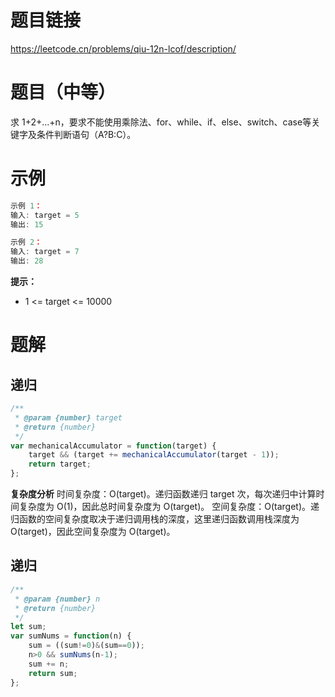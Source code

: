 # 题目链接

https://leetcode.cn/problems/qiu-12n-lcof/description/

# 题目（中等）

求 1+2+...+n，要求不能使用乘除法、for、while、if、else、switch、case等关键字及条件判断语句（A?B:C）。

# 示例

```js
示例 1：
输入: target = 5
输出: 15

示例 2：
输入: target = 7
输出: 28
```

**提示：**

- 1 <= target <= 10000

# 题解

## 递归

```js
/**
 * @param {number} target
 * @return {number}
 */
var mechanicalAccumulator = function(target) {
    target && (target += mechanicalAccumulator(target - 1));
    return target;
};
```

**复杂度分析**
时间复杂度：O(target)。递归函数递归 target 次，每次递归中计算时间复杂度为 O(1)，因此总时间复杂度为 O(target)。
空间复杂度：O(target)。递归函数的空间复杂度取决于递归调用栈的深度，这里递归函数调用栈深度为 O(target)，因此空间复杂度为 O(target)。

## 递归

```js
/**
 * @param {number} n
 * @return {number}
 */
let sum;
var sumNums = function(n) {
    sum = ((sum!=0)&(sum==0));
    n>0 && sumNums(n-1);
    sum += n;
    return sum;
};
```
